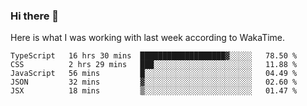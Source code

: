 ### Hi there 👋

Here is what I was working with last week according to WakaTime. 
<!--START_SECTION:waka-->
```text
TypeScript   16 hrs 30 mins  ███████████████████▓░░░░░   78.50 % 
CSS          2 hrs 29 mins   ███░░░░░░░░░░░░░░░░░░░░░░   11.88 % 
JavaScript   56 mins         █░░░░░░░░░░░░░░░░░░░░░░░░   04.49 % 
JSON         32 mins         ▓░░░░░░░░░░░░░░░░░░░░░░░░   02.60 % 
JSX          18 mins         ▒░░░░░░░░░░░░░░░░░░░░░░░░   01.47 % 
```
<!--END_SECTION:waka-->

<!--
**keithort/keithort** is a ✨ _special_ ✨ repository because its `README.md` (this file) appears on your GitHub profile.

Here are some ideas to get you started:

- 🔭 I’m currently working on ...
- 🌱 I’m currently learning ...
- 👯 I’m looking to collaborate on ...
- 🤔 I’m looking for help with ...
- 💬 Ask me about ...
- 📫 How to reach me: ...
- 😄 Pronouns: ...
- ⚡ Fun fact: ...
-->
